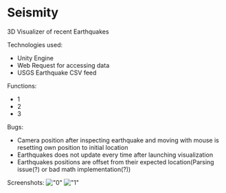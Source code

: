 # Seismity
3D Visualizer of recent Earthquakes

Technologies used:
  - Unity Engine
  - Web Request for accessing data
  - USGS Earthquake CSV feed 

Functions:
  - 1
  - 2
  - 3

Bugs:
  - Camera position after inspecting earthquake and moving with mouse is resetting own position to initial location
  - Earthquakes does not update every time after launching visualization
  - Earthquakes positions are offset from their expected location(Parsing issue(?) or bad math implementation(?))

Screenshots:
!["0"](/Assets/Screenshots/0.png?raw=true)
!["1"](/Assets/Screenshots/1.png?raw=true)
